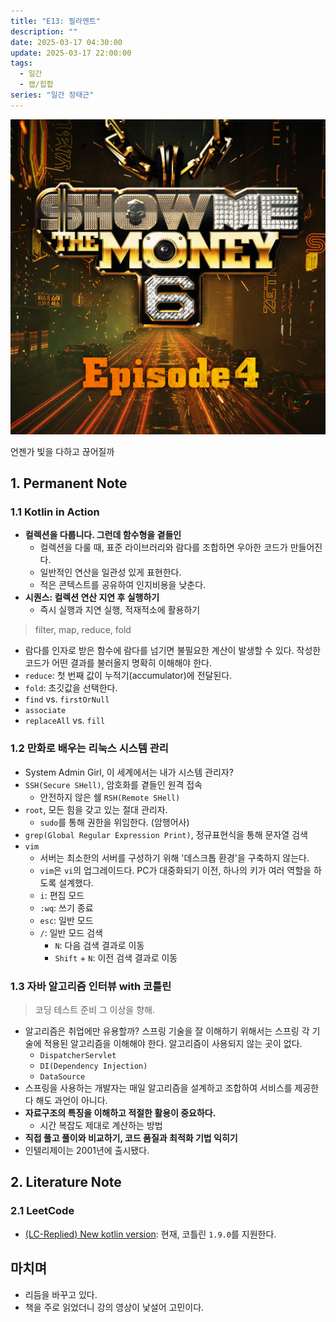```yaml
---
title: "E13: 필라멘트"
description: ""
date: 2025-03-17 04:30:00
update: 2025-03-17 22:00:00
tags:
  - 일간
  - 랩/힙합
series: "일간 장태근" 
---
```


![넉살 '필라멘트 (Feat. BSK A.K.A 김범수)'](20115642.jpg)

언젠가 빛을 다하고 끊어질까

## 1. Permanent Note

### 1.1 Kotlin in Action

- **컬렉션을 다룹니다. 그런데 함수형을 곁들인**
    - 컬렉션을 다룰 때, 표준 라이브러리와 람다를 조합하면 우아한 코드가 만들어진다.
    - 일반적인 연산을 일관성 있게 표현한다.
    - 적은 콘텍스트를 공유하여 인지비용을 낮춘다.
- **시퀀스: 컬렉션 연산 지연 후 실행하기**
    - 즉시 실행과 지연 실행, 적재적소에 활용하기

> filter, map, reduce, fold

- 람다를 인자로 받은 함수에 람다를 넘기면 불필요한 계산이 발생할 수 있다. 작성한 코드가 어떤 결과를 불러올지 명확히 이해해야 한다.
- `reduce`: 첫 번째 값이 누적기(accumulator)에 전달된다.
- `fold`: 초깃값을 선택한다.
- `find` vs. `firstOrNull`
- `associate`
- `replaceAll` vs. `fill`

### 1.2 만화로 배우는 리눅스 시스템 관리

- System Admin Girl, 이 세계에서는 내가 시스템 관리자?
- `SSH(Secure SHell)`, 암호화를 곁들인 원격 접속
    - 안전하지 않은 쉘 `RSH(Remote SHell)`
- `root`, 모든 힘을 갖고 있는 절대 관리자.
    - `sudo`를 통해 권한을 위임한다. (암행어사)
- `grep(Global Regular Expression Print)`, 정규표현식을 통해 문자열 검색
- `vim`
    - 서버는 최소한의 서버를 구성하기 위해 '데스크톱 환경'을 구축하지 않는다.
    - `vim`은 `vi`의 업그레이드다. PC가 대중화되기 이전, 하나의 키가 여러 역할을 하도록 설계했다.
    - `i`: 편집 모드
    - `:wq`: 쓰기 종료
    - `esc`: 일반 모드
    - `/`: 일반 모드 검색
        - `N`: 다음 검색 결과로 이동
        - `Shift` + `N`: 이전 검색 결과로 이동

### 1.3 자바 알고리즘 인터뷰 with 코틀린

> 코딩 테스트 준비 그 이상을 향해.

- 알고리즘은 취업에만 유용할까? 스프링 기술을 잘 이해하기 위해서는 스프링 각 기술에 적용된 알고리즘을 이해해야 한다. 알고리즘이 사용되지 않는 곳이 없다.
    - `DispatcherServlet`
    - `DI(Dependency Injection)`
    - `DataSource`
- 스프링을 사용하는 개발자는 매일 알고리즘을 설계하고 조합하여 서비스를 제공한다 해도 과언이 아니다.
- **자료구조의 특징을 이해하고 적절한 활용이 중요하다.**
    - 시간 복잡도 제대로 계산하는 방법
- **직접 풀고 풀이와 비교하기, 코드 품질과 최적화 기법 익히기**
- 인텔리제이는 2001년에 출시됐다.

## 2. Literature Note

### 2.1 LeetCode

- [(LC-Replied) New kotlin version](https://leetcode.com/discuss/post/1251018/lc-replied-new-kotlin-version-by-kevlar_-wtx5/):
  현재, 코틀린 `1.9.0`를 지원한다.

## 마치며

- 리듬을 바꾸고 있다.
- 책을 주로 읽었더니 강의 영상이 낯설어 고민이다.
